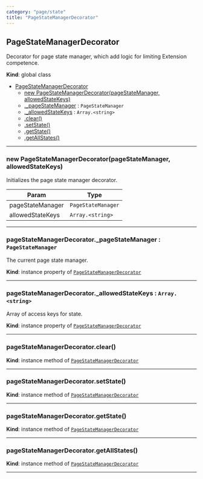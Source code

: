 ```yaml
---
category: "page/state"
title: "PageStateManagerDecorator"
---
```


## PageStateManagerDecorator&nbsp;<a name="PageStateManagerDecorator" href="https://github.com/seznam/IMA.js-core/tree/0.15.12/page/state/PageStateManagerDecorator.js#L8" target="_blank"><span class="icon"><i class="fas fa-external-link-alt fa-xs"></i></span></a>
Decorator for page state manager, which add logic for limiting Extension
competence.

**Kind**: global class  

* [PageStateManagerDecorator](#PageStateManagerDecorator)
    * [new PageStateManagerDecorator(pageStateManager, allowedStateKeys)](#new_PageStateManagerDecorator_new)
    * [._pageStateManager](#PageStateManagerDecorator+_pageStateManager) : <code>PageStateManager</code>
    * [._allowedStateKeys](#PageStateManagerDecorator+_allowedStateKeys) : <code>Array.&lt;string&gt;</code>
    * [.clear()](#PageStateManagerDecorator+clear)
    * [.setState()](#PageStateManagerDecorator+setState)
    * [.getState()](#PageStateManagerDecorator+getState)
    * [.getAllStates()](#PageStateManagerDecorator+getAllStates)


* * *

### new PageStateManagerDecorator(pageStateManager, allowedStateKeys)&nbsp;<a name="new_PageStateManagerDecorator_new"></a>
Initializes the page state manager decorator.


| Param | Type |
| --- | --- |
| pageStateManager | <code>PageStateManager</code> | 
| allowedStateKeys | <code>Array.&lt;string&gt;</code> | 


* * *

### pageStateManagerDecorator._pageStateManager : <code>PageStateManager</code>&nbsp;<a name="PageStateManagerDecorator+_pageStateManager" href="https://github.com/seznam/IMA.js-core/tree/0.15.12/page/state/PageStateManagerDecorator.js#L23" target="_blank"><span class="icon"><i class="fas fa-external-link-alt fa-xs"></i></span></a>
The current page state manager.

**Kind**: instance property of [<code>PageStateManagerDecorator</code>](#PageStateManagerDecorator)  

* * *

### pageStateManagerDecorator._allowedStateKeys : <code>Array.&lt;string&gt;</code>&nbsp;<a name="PageStateManagerDecorator+_allowedStateKeys" href="https://github.com/seznam/IMA.js-core/tree/0.15.12/page/state/PageStateManagerDecorator.js#L30" target="_blank"><span class="icon"><i class="fas fa-external-link-alt fa-xs"></i></span></a>
Array of access keys for state.

**Kind**: instance property of [<code>PageStateManagerDecorator</code>](#PageStateManagerDecorator)  

* * *

### pageStateManagerDecorator.clear()&nbsp;<a name="PageStateManagerDecorator+clear" href="https://github.com/seznam/IMA.js-core/tree/0.15.12/page/state/PageStateManagerDecorator.js#L36" target="_blank"><span class="icon"><i class="fas fa-external-link-alt fa-xs"></i></span></a>
**Kind**: instance method of [<code>PageStateManagerDecorator</code>](#PageStateManagerDecorator)  

* * *

### pageStateManagerDecorator.setState()&nbsp;<a name="PageStateManagerDecorator+setState" href="https://github.com/seznam/IMA.js-core/tree/0.15.12/page/state/PageStateManagerDecorator.js#L43" target="_blank"><span class="icon"><i class="fas fa-external-link-alt fa-xs"></i></span></a>
**Kind**: instance method of [<code>PageStateManagerDecorator</code>](#PageStateManagerDecorator)  

* * *

### pageStateManagerDecorator.getState()&nbsp;<a name="PageStateManagerDecorator+getState" href="https://github.com/seznam/IMA.js-core/tree/0.15.12/page/state/PageStateManagerDecorator.js#L65" target="_blank"><span class="icon"><i class="fas fa-external-link-alt fa-xs"></i></span></a>
**Kind**: instance method of [<code>PageStateManagerDecorator</code>](#PageStateManagerDecorator)  

* * *

### pageStateManagerDecorator.getAllStates()&nbsp;<a name="PageStateManagerDecorator+getAllStates" href="https://github.com/seznam/IMA.js-core/tree/0.15.12/page/state/PageStateManagerDecorator.js#L72" target="_blank"><span class="icon"><i class="fas fa-external-link-alt fa-xs"></i></span></a>
**Kind**: instance method of [<code>PageStateManagerDecorator</code>](#PageStateManagerDecorator)  

* * *

